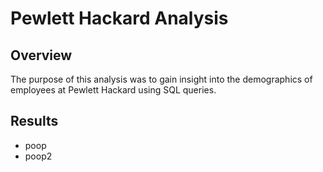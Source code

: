 # Pewlett Hackard Analysis

## Overview

The purpose of this analysis was to gain insight into the demographics of employees at Pewlett Hackard using SQL queries.

## Results

- poop
- poop2
